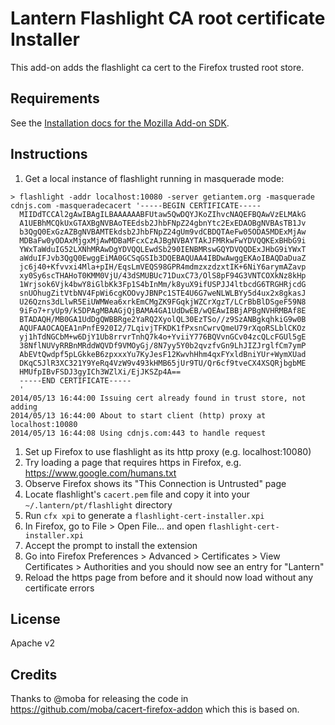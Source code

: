 # Lantern Flashlight CA root certificate Installer

This add-on adds the flashlight ca cert to the Firefox trusted root store.

## Requirements

See the [Installation docs for the Mozilla Add-on
SDK](https://developer.mozilla.org/en-US/Add-ons/SDK/Tutorials/Installation).

## Instructions

1. Get a local instance of flashlight running in masquerade mode:

```
> flashlight -addr localhost:10080 -server getiantem.org -masquerade cdnjs.com -masqueradecacert '-----BEGIN CERTIFICATE-----
  MIIDdTCCAl2gAwIBAgILBAAAAAABFUtaw5QwDQYJKoZIhvcNAQEFBQAwVzELMAkG
  A1UEBhMCQkUxGTAXBgNVBAoTEEdsb2JhbFNpZ24gbnYtc2ExEDAOBgNVBAsTB1Jv
  b3QgQ0ExGzAZBgNVBAMTEkdsb2JhbFNpZ24gUm9vdCBDQTAeFw05ODA5MDExMjAw
  MDBaFw0yODAxMjgxMjAwMDBaMFcxCzAJBgNVBAYTAkJFMRkwFwYDVQQKExBHbG9i
  YWxTaWduIG52LXNhMRAwDgYDVQQLEwdSb290IENBMRswGQYDVQQDExJHbG9iYWxT
  aWduIFJvb3QgQ0EwggEiMA0GCSqGSIb3DQEBAQUAA4IBDwAwggEKAoIBAQDaDuaZ
  jc6j40+Kfvvxi4Mla+pIH/EqsLmVEQS98GPR4mdmzxzdzxtIK+6NiY6arymAZavp
  xy0Sy6scTHAHoT0KMM0VjU/43dSMUBUc71DuxC73/OlS8pF94G3VNTCOXkNz8kHp
  1Wrjsok6Vjk4bwY8iGlbKk3Fp1S4bInMm/k8yuX9ifUSPJJ4ltbcdG6TRGHRjcdG
  snUOhugZitVtbNV4FpWi6cgKOOvyJBNPc1STE4U6G7weNLWLBYy5d4ux2x8gkasJ
  U26Qzns3dLlwR5EiUWMWea6xrkEmCMgZK9FGqkjWZCrXgzT/LCrBbBlDSgeF59N8
  9iFo7+ryUp9/k5DPAgMBAAGjQjBAMA4GA1UdDwEB/wQEAwIBBjAPBgNVHRMBAf8E
  BTADAQH/MB0GA1UdDgQWBBRge2YaRQ2XyolQL30EzTSo//z9SzANBgkqhkiG9w0B
  AQUFAAOCAQEA1nPnfE920I2/7LqivjTFKDK1fPxsnCwrvQmeU79rXqoRSLblCKOz
  yj1hTdNGCbM+w6DjY1Ub8rrvrTnhQ7k4o+YviiY776BQVvnGCv04zcQLcFGUl5gE
  38NflNUVyRRBnMRddWQVDf9VMOyGj/8N7yy5Y0b2qvzfvGn9LhJIZJrglfCm7ymP
  AbEVtQwdpf5pLGkkeB6zpxxxYu7KyJesF12KwvhHhm4qxFYxldBniYUr+WymXUad
  DKqC5JlR3XC321Y9YeRq4VzW9v493kHMB65jUr9TU/Qr6cf9tveCX4XSQRjbgbME
  HMUfpIBvFSDJ3gyICh3WZlXi/EjJKSZp4A==
  -----END CERTIFICATE-----
  '
2014/05/13 16:44:00 Issuing cert already found in trust store, not adding
2014/05/13 16:44:00 About to start client (http) proxy at localhost:10080
2014/05/13 16:44:08 Using cdnjs.com:443 to handle request
```

1. Set up Firefox to use flashlight as its http proxy (e.g. localhost:10080)
1. Try loading a page that requires https in Firefox, e.g. https://www.google.com/humans.txt
1. Observe Firefox shows its "This Connection is Untrusted" page
1. Locate flashlight's `cacert.pem` file and copy it into your
   `~/.lantern/pt/flashlight` directory
1. Run `cfx xpi` to generate a `flashlight-cert-installer.xpi`
1. In Firefox, go to File > Open File... and open `flashlight-cert-installer.xpi`
1. Accept the prompt to install the extension
1. Go into Firefox Preferences > Advanced > Certificates > View Certificates > Authorities and you should now see an entry for "Lantern"
1. Reload the https page from before and it should now load without any certificate errors

## License

Apache v2

## Credits

Thanks to @moba for releasing the code in https://github.com/moba/cacert-firefox-addon which this is based on.
